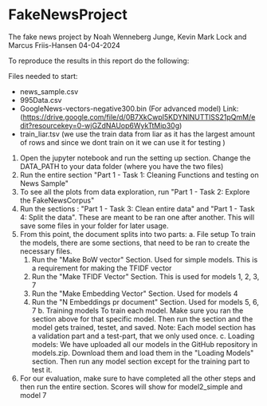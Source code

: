 # FakeNewsProject
The fake news project by Noah Wenneberg Junge, Kevin Mark Lock and Marcus Friis-Hansen
04-04-2024

To reproduce the results in this report do the following:

Files needed to start:
- news_sample.csv
- 995Data.csv
- GoogleNews-vectors-negative300.bin (For advanced model) Link: (https://drive.google.com/file/d/0B7XkCwpI5KDYNlNUTTlSS21pQmM/edit?resourcekey=0-wjGZdNAUop6WykTtMip30g)
- train_liar.tsv (we use the train data from liar as it has the largest amount of rows and since we dont train on it we can use it for testing )

1. Open the jupyter notebook and run the setting up section. Change the DATA_PATH to your data folder (where you have the two files)
2. Run the entire section "Part 1 - Task 1: Cleaning Functions and testing on News Sample"
3. To see all the plots from data exploration, run "Part 1 - Task 2: Explore the FakeNewsCorpus" 
4. Run the sections : "Part 1 - Task 3: Clean entire data" and "Part 1 - Task 4: Split the data". These are meant to be ran one after another. This will save some files in your folder for later usage.
5. From this point, the document splits into two parts:
  a. File setup
    To train the models, there are some sections, that need to be ran to create the necessary files.
     1. Run the "Make BoW vector" Section. Used for simple models. This is a requirement for making the TFIDF vector
     2. Run the "Make TFIDF Vector" Section. This is used for models 1, 2, 3, 7
     3. Run the "Make Embedding Vector" Section. Used for models 4
     4. Run the "N Embeddings pr document" Section. Used for models 5, 6, 7
  b. Training models
    To train each model. Make sure you ran the section above for that specific model. Then run the section and the model gets trained, testet, and saved.
    Note: Each model section has a validation part and a test-part, that we only used once.
  c. Loading models:
     We have uploaded all our models in the GitHub repository in models.zip. Download them and load them in the "Loading Models" section. Then run any model section except for the training part to test it.
6. For our evaluation, make sure to have completed all the other steps and then run the entire section. Scores will show for model2_simple and model 7
  





